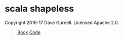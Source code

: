 # scala shapeless

Copyright 2016-17 Dave Gurnell. Licensed Apache 2.0.

> [Book](https://books.underscore.io/shapeless-guide/shapeless-guide.html#introduction)
> [Code](https://github.com/underscoreio/shapeless-guide-code)
